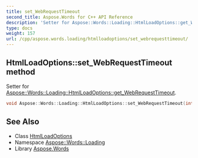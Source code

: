 ```yaml
---
title: set_WebRequestTimeout
second_title: Aspose.Words for C++ API Reference
description: 'Setter for Aspose::Words::Loading::HtmlLoadOptions::get_WebRequestTimeout.'
type: docs
weight: 157
url: /cpp/aspose.words.loading/htmlloadoptions/set_webrequesttimeout/
---
```

## HtmlLoadOptions::set_WebRequestTimeout method


Setter for [Aspose::Words::Loading::HtmlLoadOptions::get_WebRequestTimeout](../get_webrequesttimeout/).

```cpp
void Aspose::Words::Loading::HtmlLoadOptions::set_WebRequestTimeout(int32_t value)
```

## See Also

* Class [HtmlLoadOptions](../)
* Namespace [Aspose::Words::Loading](../../)
* Library [Aspose.Words](../../../)
